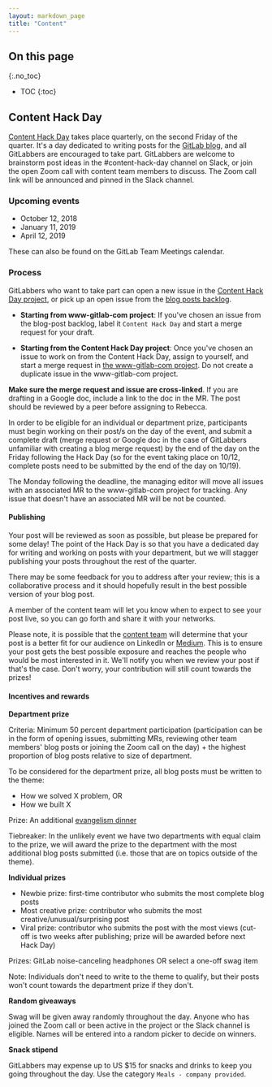 ```yaml
---
layout: markdown_page
title: "Content"
---
```


## On this page
{:.no_toc}

- TOC
{:toc}

## Content Hack Day

[Content Hack Day](https://gitlab.com/gitlab-com/content-hack-day/blob/master/README.md) takes place quarterly, on the second Friday of the quarter. It's a day dedicated to writing posts for the [GitLab blog](/blog), and all GitLabbers are encouraged to take part. GitLabbers are welcome to brainstorm post ideas in the #content-hack-day channel on Slack, or join the open Zoom call with content team members to discuss. The Zoom call link will be announced and pinned in the Slack channel.

### Upcoming events

- October 12, 2018
- January 11, 2019
- April 12, 2019

These can also be found on the GitLab Team Meetings calendar.

### Process

GitLabbers who want to take part can open a new issue in the [Content Hack Day project](https://gitlab.com/gitlab-com/content-hack-day/issues), or pick up an open issue from the [blog posts backlog](https://gitlab.com/gitlab-com/www-gitlab-com/boards?&label_name[]=blog%20post).

- **Starting from www-gitlab-com project**: If you've chosen an issue from the blog-post backlog, label it `Content Hack Day` and start a merge request for your draft.

- **Starting from the Content Hack Day project**: Once you've chosen an issue to work on from the Content Hack Day, assign to yourself, and start a merge request in [the www-gitlab-com project](https://gitlab.com/gitlab-com/www-gitlab-com). Do not create a duplicate issue in the www-gitlab-com project.

**Make sure the merge request and issue are cross-linked**. If you are drafting in a Google doc, include a link to the doc in the MR. The post should be reviewed by a peer before assigning to Rebecca.

In order to be eligible for an individual or department prize, participants must begin working on their post/s on the day of the event, and submit a complete draft (merge request or Google doc in the case of GitLabbers unfamiliar with creating a blog merge request) by the end of the day on the Friday following the Hack Day (so for the event taking place on 10/12, complete posts need to be submitted by the end of the day on 10/19).

The Monday following the deadline, the managing editor will move all issues with an associated MR to the www-gitlab-com project for tracking. Any issue that doesn't have an associated MR will be not be counted.

#### Publishing

Your post will be reviewed as soon as possible, but please be prepared for some delay! The point of the Hack Day is so that you have a dedicated day for writing and working on posts with your department, but we will stagger publishing your posts throughout the rest of the quarter.

There may be some feedback for you to address after your review; this is a collaborative process and it should hopefully result in the best possible version of your blog post.

A member of the content team will let you know when to expect to see your post live, so you can go forth and share it with your networks.

Please note, it is possible that the [content team](/handbook/marketing/corporate-marketing/content/#team) will determine that your post is a better fit for our audience on LinkedIn or [Medium](https://medium.com/@gitlab). This is to ensure your post gets the best possible exposure and reaches the people who would be most interested in it. We'll notify you when we review your post if that's the case. Don't worry, your contribution will still count towards the prizes!

#### Incentives and rewards

**Department prize**

Criteria: Minimum 50 percent department participation (participation can be in the form of opening issues, submitting MRs, reviewing other team members' blog posts or joining the Zoom call on the day) + the highest proportion of blog posts relative to size of department.

To be considered for the department prize, all blog posts must be written to the theme:

- How we solved X problem, OR
- How we built X

Prize: An additional [evangelism dinner](/handbook/incentives/#iacv-target-dinner-evangelism-reward)

Tiebreaker: In the unlikely event we have two departments with equal claim to the prize, we will award the prize to the department with the most additional blog posts submitted (i.e. those that are on topics outside of the theme).

**Individual prizes**

- Newbie prize: first-time contributor who submits the most complete blog posts
- Most creative prize: contributor who submits the most creative/unusual/surprising post
- Viral prize: contributor who submits the post with the most views (cut-off is two weeks after publishing; prize will be awarded before next Hack Day)

Prizes: GitLab noise-canceling headphones OR select a one-off swag item

Note: Individuals don't need to write to the theme to qualify, but their posts won't count towards the department prize if they don't.

**Random giveaways**

Swag will be given away randomly throughout the day. Anyone who has joined the Zoom call or been active in the project or the Slack channel is eligible. Names will be entered into a random picker to decide on winners.

**Snack stipend**

GitLabbers may expense up to US $15 for snacks and drinks to keep you going throughout the day. Use the category `Meals - company provided`.
